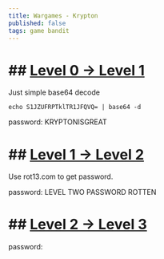 ```yaml
---
title: Wargames - Krypton
published: false 
tags: game bandit
---
```



# ## [Level 0 -> Level 1](https://overthewire.org/wargames/krypton/krypton0.html)

Just simple base64 decode
```
echo S1JZUFRPTklTR1JFQVQ= | base64 -d
```

password: KRYPTONISGREAT


# ## [Level 1 -> Level 2](hhttps://overthewire.org/wargames/krypton/krypton1.html)

Use rot13.com to get password.

password: LEVEL TWO PASSWORD ROTTEN
# ## [Level 2 -> Level 3](https://overthewire.org/wargames/krypton/krypton2.html)


password: 